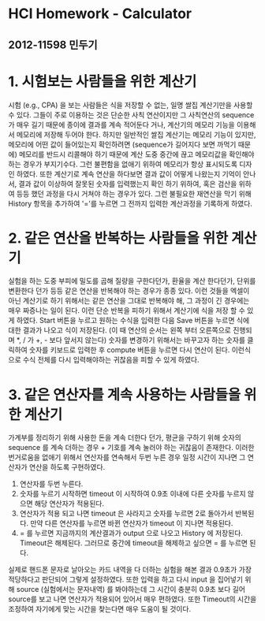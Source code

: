 # HCI Homework - Calculator 
## 2012-11598 민두기

# 1. 시험보는 사람들을 위한 계산기

시험 (e.g., CPA) 을 보는 사람들은 식을 저장할 수 없는, 일명 쌀집 계산기만을 사용할 수 있다. 그들이 주로 이용하는 것은 단순한 사칙 연산이지만 그 사칙연산의 sequence가 매우 길기 때문에 종이에 결과를 계속 적어둔다 거나, 계산기의 메모리 기능을 이용해서 메모리에 저장해 두어야 한다. 하지만 일반적인 쌀집 계산기는 메모리 기능이 있지만, 메모리에 어떤 값이 들어있는지 확인하려면 (sequence가 길어지다 보면 까먹기 때문에) 메모리를 반드시 리콜해야 하기 때문에 계산 도중 중간에 끊고 메모리값을 확인해야 하는 경우가 부지기수다. 그런 불편함을 없애기 위하여 메모리가 항상 표시되도록 디자인 하였다. 또한 계산기로 계속 연산을 하다보면 결과 값이 어떻게 나왔는지 기억이 안나서, 결과 값이 이상하여 잘못된 숫자를 입력했는지 확인 하기 위하여, 혹은 검산을 위하여 등등 했던 과정을 다시 거쳐야 하는 경우가 있다. 그런 불필요한 재연산을 막기 위해 History 항목을 추가하여 '='를 누르면 그 전까지 입력한 계산과정을 기록하게 하였다.

# 2. 같은 연산을 반복하는 사람들을 위한 계산기

실험을 하는 도중 부피에 밀도를 곱해 질량을 구한다던가, 환율을 계산 한다던가, 단위를 변환한다 던가 등등 같은 연산을 반복해야 하는 경우가 종종 있다. 이런 것들을 엑셀이 아닌 계산기로 하기 위해서는 같은 연산을 그대로 반복해야 해, 그 과정이 긴 경우에는 매우 짜증나는 일이 된다. 이런 단순 반복을 피하기 위해서 계산기에 식을 저장 할 수 있게 하였다. Start 버튼을 누르고 원하는 수식을 입력한 다음 Save 버튼을 누르면 식에 대한 결과가 나오고 식이 저장된다. (이 때 연산의 순서는 왼쪽 부터 오른쪽으로 진행되며 *, / 가 +, - 보다 앞서지 않는다) 숫자를 변경하기 위해서는 바꾸고자 하는 숫자를 클릭하여 숫자를 키보드로 입력한 후 compute 버튼을 누르면 다시 연산이 된다. 이런식으로 수식 전체를 다시 입력해야하는 귀찮음을 피할 수 있게 하였다.

# 3. 같은 연산자를 계속 사용하는 사람들을 위한 계산기

가계부를 정리하기 위해 사용한 돈을 계속 더한다 던가, 평균을 구하기 위해 숫자의 sequence 를 계속 더하는 경우 + 기호를 계속 눌러야 하는 귀찮음이 존재한다. 이러한 번거로움을 없애기 위해서 연산자를 연속해서 두번 누른 경우 일정 시간이 지나면 그 연산자가 연산을 하도록 구현하였다. 

1. 연산자를 두번 누른다.
2. 숫자를 누르기 시작하면 timeout 이 시작하여 0.9초 이내에 다른 숫자를 누르지 않으면 해당 연산자가 적용된다. 
3. 연산자가 적용 되고 나면 timeout 은 사라지고 숫자를 누르면 2로 돌아가서 반복된다. 만약 다른 연산자를 누르면 바뀐 연산자가 timeout 이 지나면 적용된다.
4. = 를 누르면 지금까지의 계산결과가 output 으로 나오고 History 에 저장된다. Timeout은 해제된다. 그러므로 중간에 timeout을 해제하고 싶으면 = 를 누르면 된다.

실제로 핸드폰 문자로 날아오는 카드 내역을 다 더하는 실험을 해본 결과 0.9초가 가장 적당하다고 판단되어 그렇게 설정하였다. 또한 입력을 하고 다시 input 을 집어넣기 위해 source (실험에서는 문자내역) 를 봐야하는데 그 시간이 충분히 0.9초 보다 길어 source를 보고 나면 연산자가 적용되어 있어서 매우 편하였다. 또한 Timeout의 시간을 조정하여 자기에게 맞는 시간을 찾는다면 매우 도움이 될 것이다.